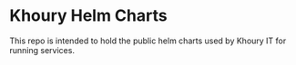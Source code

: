 # Khoury Helm Charts

This repo is intended to hold the public helm charts used by Khoury IT for running services.
